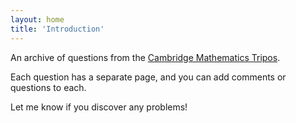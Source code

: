 ```yaml
---
layout: home
title: 'Introduction'
---
```


An archive of questions from the [Cambridge Mathematics Tripos](https://www.maths.cam.ac.uk/undergrad/pastpapers/past-ia-ib-and-ii-examination-papers). 

Each question has a separate page, and you can add comments or questions to each.

Let me know if you discover any problems!